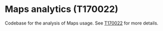 # Maps analytics (T170022)

Codebase for the analysis of Maps usage. See [T170022](https://phabricator.wikimedia.org/T170022) for more details.
